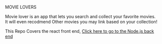 MOVIE LOVERS

Movie lover is an app that lets you search and collect your favorite movies. It will even recodmend Other movies you may link based on your collection!

This Repo Covers the react front end, [Click here to go to the Node.js back end](https://github.com/dxshim90/movieLover-Backend)
